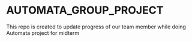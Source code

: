 # AUTOMATA_GROUP_PROJECT
This repo is created to update progress of our team member while doing Automata project for midterm
